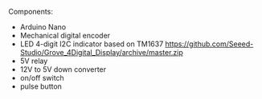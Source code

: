 Components:
- Arduino Nano
- Mechanical digital encoder
- LED 4-digit I2C indicator based on TM1637
https://github.com/Seeed-Studio/Grove_4Digital_Display/archive/master.zip
- 5V relay
- 12V to 5V down converter
- on/off switch
- pulse button
